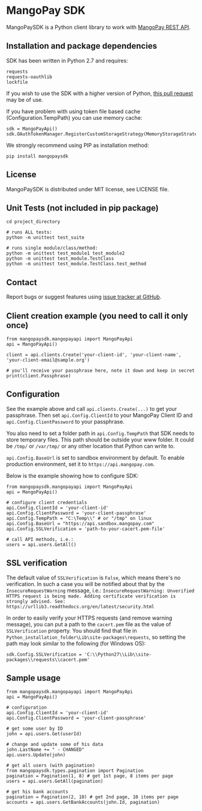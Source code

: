 MangoPay SDK
=================================================

MangoPaySDK is a Python client library to work with
[MangoPay REST API](http://docs.mangopay.com/api-references/).


Installation and package dependencies
-------------------------------------------------
SDK has been written in Python 2.7 and requires:

	requests
	requests-oauthlib
	lockfile
If you wish to use the SDK with a higher version of Python, [this pull request](https://github.com/MangoPay/mangopay2-python-sdk/pull/18) may be of use.
	
If you have problem with using token file based cache (Configuration.TempPath) you can use memory cache:
	
	sdk = MangoPayApi()
	sdk.OAuthTokenManager.RegisterCustomStorageStrategy(MemoryStorageStrategy())

We strongly recommend using PIP as installation method:

    pip install mangopaysdk


License
-------------------------------------------------
MangoPaySDK is distributed under MIT license, see LICENSE file.


Unit Tests (not included in pip package)
-------------------------------------------------

    cd project_directory

    # runs ALL tests:
    python -m unittest test_suite

    # runs single module/class/method:
    python -m unittest test_module1 test_module2
    python -m unittest test_module.TestClass
    python -m unittest test_module.TestClass.test_method


Contact
-------------------------------------------------
Report bugs or suggest features using [issue tracker at GitHub](https://github.com/MangoPay/mangopay2-python-sdk).



Client creation example (you need to call it only once)
-------------------------------------------------

    from mangopaysdk.mangopayapi import MangoPayApi
    api = MangoPayApi()

    client = api.clients.Create('your-client-id', 'your-client-name', 'your-client-email@sample.org')
    
    # you'll receive your passphrase here, note it down and keep in secret
    print(client.Passphrase)


Configuration
-------------------------------------------------
See the example above and call `api.clients.Create(...)` to get your passphrase.
Then set `api.Config.ClientId` to your MangoPay Client ID and `api.Config.ClientPassword` to your passphrase.

You also need to set a folder path in `api.Config.TempPath` that SDK needs to store temporary files. 
This path should be outside your www folder.
It could be `/tmp/` or `/var/tmp/` or any other location that Python can write to.

`api.Config.BaseUrl` is set to sandbox environment by default. To enable production environment, set it to `https://api.mangopay.com`.

Below is the example showing how to configure SDK:

    from mangopaysdk.mangopayapi import MangoPayApi
    api = MangoPayApi()

	# configure client credentials
    api.Config.ClientId = 'your-client-id'
    api.Config.ClientPassword = 'your-client-passphrase'
    api.Config.TempPath = "C:\Temp\\" # or "/tmp" on linux
	api.Config.BaseUrl = "https://api.sandbox.mangopay.com"
	api.Config.SSLVerification = 'path-to-your-cacert.pem-file'

    # call API methods, i.e.:
    users = api.users.GetAll()


SSL verification
-------------------------------------------------
The default value of `SSLVerification` is `False`, which means there's no verification. In such a case you will be notified about that by the `InsecureRequestWarning` message, i.e.:
`InsecureRequestWarning: Unverified HTTPS request is being made. Adding certificate verification is strongly advised. See: https://urllib3.readthedocs.org/en/latest/security.html`

In order to easily verify your HTTPS requests (and remove warning message), you can put a path to the `cacert.pem` file as the value of `SSLVerification` property.
You should find that file in `Python_installation_folder\Lib\site-packages\requests`, so setting the path may look similar to the following (for Windows OS):

	sdk.Config.SSLVerification = 'C:\\Python27\\Lib\\site-packages\\requests\\cacert.pem'


Sample usage
-------------------------------------------------

    from mangopaysdk.mangopayapi import MangoPayApi
    api = MangoPayApi()

	# configuration
	api.Config.ClientId = 'your-client-id'
    api.Config.ClientPassword = 'your-client-passphrase'
	
    # get some user by ID
    john = api.users.Get(userId)

    # change and update some of his data
    john.LastName += " - CHANGED"
    api.users.Update(john)

    # get all users (with pagination)
    from mangopaysdk.types.pagination import Pagination
    pagination = Pagination(1, 8) # get 1st page, 8 items per page
    users = api.users.GetAll(pagination)

    # get his bank accounts
    pagination = Pagination(2, 10) # get 2nd page, 10 items per page
    accounts = api.users.GetBankAccounts(john.Id, pagination)

